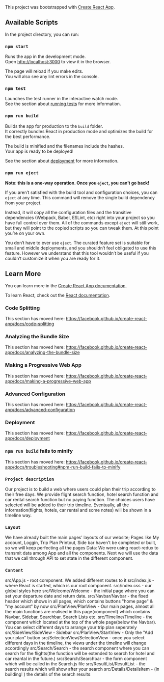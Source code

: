 This project was bootstrapped with [Create React App](https://github.com/facebook/create-react-app).

## Available Scripts

In the project directory, you can run:

### `npm start`

Runs the app in the development mode.<br>
Open [http://localhost:3000](http://localhost:3000) to view it in the browser.

The page will reload if you make edits.<br>
You will also see any lint errors in the console.

### `npm test`

Launches the test runner in the interactive watch mode.<br>
See the section about [running tests](https://facebook.github.io/create-react-app/docs/running-tests) for more information.

### `npm run build`

Builds the app for production to the `build` folder.<br>
It correctly bundles React in production mode and optimizes the build for the best performance.

The build is minified and the filenames include the hashes.<br>
Your app is ready to be deployed!

See the section about [deployment](https://facebook.github.io/create-react-app/docs/deployment) for more information.

### `npm run eject`

**Note: this is a one-way operation. Once you `eject`, you can’t go back!**

If you aren’t satisfied with the build tool and configuration choices, you can `eject` at any time. This command will remove the single build dependency from your project.

Instead, it will copy all the configuration files and the transitive dependencies (Webpack, Babel, ESLint, etc) right into your project so you have full control over them. All of the commands except `eject` will still work, but they will point to the copied scripts so you can tweak them. At this point you’re on your own.

You don’t have to ever use `eject`. The curated feature set is suitable for small and middle deployments, and you shouldn’t feel obligated to use this feature. However we understand that this tool wouldn’t be useful if you couldn’t customize it when you are ready for it.

## Learn More

You can learn more in the [Create React App documentation](https://facebook.github.io/create-react-app/docs/getting-started).

To learn React, check out the [React documentation](https://reactjs.org/).

### Code Splitting

This section has moved here: https://facebook.github.io/create-react-app/docs/code-splitting

### Analyzing the Bundle Size

This section has moved here: https://facebook.github.io/create-react-app/docs/analyzing-the-bundle-size

### Making a Progressive Web App

This section has moved here: https://facebook.github.io/create-react-app/docs/making-a-progressive-web-app

### Advanced Configuration

This section has moved here: https://facebook.github.io/create-react-app/docs/advanced-configuration

### Deployment

This section has moved here: https://facebook.github.io/create-react-app/docs/deployment

### `npm run build` fails to minify

This section has moved here: https://facebook.github.io/create-react-app/docs/troubleshooting#npm-run-build-fails-to-minify


### `Project description` 
Our project is to build a web where users could plan their trip according to their free days. We provide flight search function, hotel search function and car rental search function but no paying function. The choices users have selected will be added to their trip timeline. Eventually, all the information(flights, hotels, car rental and some notes) will be shown in a timeline way.


### `Layout` 
We have already built the main pages' layouts of our website; Pages like My account, Loggin, Trip Plan Printout, Side bar haven't be completed or built, so we will keep perfecting all the pages
Data: We were using react-redux to transmit data among App and all the components. Next we will use the data that we call through API to set state in the different component.


### `Content` 
src/App.js - root component. We added different routes to it
src/index.js - where React is started, which is our root component.
src/index.css - our global styles here
src/Welcome/Welcome - the initial page where you can set your departure date and return date.
src/Navbar/Navbar - the fixed header which shows in all pages, which contains buttons "home page" & "my account" by now
src/PlanView/PlanView - Our main pages, almost all the main functions are realised in this page(component) which contains Navbar, Sidebar, Searchbar, Search Lists etc.
src/Timeline/Timeline - the component which located at the top of the whole page(below the Navbar). You can select different days to arrange your trip plan seperately
src/SideView/SideView - Sidebar
src/PlanView/StartView - Only the "Add your plan" button
src/SelectionView/SelectionView - once you select different days in the timeline, the views under the timeline will change accordingly
src/Search/Search - the search component where you can search for the flights(the function will be extended to search for hotel and car reantal in the future.)
src/Search/Searchbar - the form component which will be called in the Search.js file
src/ResultList/ResultList - the search results which will show after your search
src/Details/DetailsItem - (in building! ) the details of the search results
